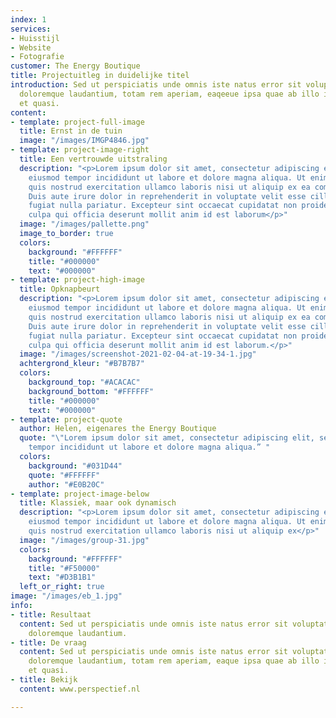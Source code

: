 ```yaml
---
index: 1
services:
- Huisstijl
- Website
- Fotografie
customer: The Energy Boutique
title: Projectuitleg in duidelijke titel
introduction: Sed ut perspiciatis unde omnis iste natus error sit voluptatem accusantium
  doloremque laudantium, totam rem aperiam, eaqeeue ipsa quae ab illo inventore veritatis
  et quasi.
content:
- template: project-full-image
  title: Ernst in de tuin
  image: "/images/IMGP4846.jpg"
- template: project-image-right
  title: Een vertrouwde uitstraling
  description: "<p>Lorem ipsum dolor sit amet, consectetur adipiscing elit, sed do
    eiusmod tempor incididunt ut labore et dolore magna aliqua. Ut enim ad minim veniam,
    quis nostrud exercitation ullamco laboris nisi ut aliquip ex ea commodo consequat.
    Duis aute irure dolor in reprehenderit in voluptate velit esse cillum dolore eu
    fugiat nulla pariatur. Excepteur sint occaecat cupidatat non proident, sunt in
    culpa qui officia deserunt mollit anim id est laborum</p>"
  image: "/images/pallette.png"
  image_to_border: true
  colors:
    background: "#FFFFFF"
    title: "#000000"
    text: "#000000"
- template: project-high-image
  title: Opknapbeurt
  description: "<p>Lorem ipsum dolor sit amet, consectetur adipiscing elit, sed do
    eiusmod tempor incididunt ut labore et dolore magna aliqua. Ut enim ad minim veniam,
    quis nostrud exercitation ullamco laboris nisi ut aliquip ex ea commodo consequat.
    Duis aute irure dolor in reprehenderit in voluptate velit esse cillum dolore eu
    fugiat nulla pariatur. Excepteur sint occaecat cupidatat non proident, sunt in
    culpa qui officia deserunt mollit anim id est laborum.</p>"
  image: "/images/screenshot-2021-02-04-at-19-34-1.jpg"
  achtergrond_kleur: "#B7B7B7"
  colors:
    background_top: "#ACACAC"
    background_bottom: "#FFFFFF"
    title: "#000000"
    text: "#000000"
- template: project-quote
  author: Helen, eigenares the Energy Boutique
  quote: "\"Lorem ipsum dolor sit amet, consectetur adipiscing elit, sed do eiusmod
    tempor incididunt ut labore et dolore magna aliqua.” "
  colors:
    background: "#031D44"
    quote: "#FFFFFF"
    author: "#E0B20C"
- template: project-image-below
  title: Klassiek, maar ook dynamisch
  description: "<p>Lorem ipsum dolor sit amet, consectetur adipiscing elit, sed do
    eiusmod tempor incididunt ut labore et dolore magna aliqua. Ut enim ad minim veniam,
    quis nostrud exercitation ullamco laboris nisi ut aliquip ex</p>"
  image: "/images/group-31.jpg"
  colors:
    background: "#FFFFFF"
    title: "#F50000"
    text: "#D3B1B1"
  left_or_right: true
image: "/images/eb_1.jpg"
info:
- title: Resultaat
  content: Sed ut perspiciatis unde omnis iste natus error sit voluptatem accusantium
    doloremque laudantium.
- title: De vraag
  content: Sed ut perspiciatis unde omnis iste natus error sit voluptatem accusantium
    doloremque laudantium, totam rem aperiam, eaque ipsa quae ab illo inventore veritatis
    et quasi.
- title: Bekijk
  content: www.perspectief.nl

---
```

